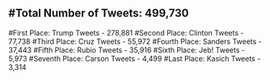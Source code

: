 #Total Number of Tweets: 499,730 
---
#First Place: Trump Tweets - 278,881
#Second Place: Clinton Tweets - 77,738
#Third Place: Cruz Tweets - 55,972
#Fourth Place: Sanders Tweets - 37,443
#Fifth Place: Rubio Tweets - 35,916
#Sixth Place: Jeb! Tweets - 5,973
#Seventh Place: Carson Tweets - 4,499
#Last Place: Kasich Tweets - 3,314
